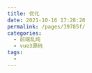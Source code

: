 ```yaml
---
title: 优化
date: 2021-10-16 17:28:28
permalink: /pages/39785f/
categories:
  - 前端乱炖
  - vue3源码
tags:
  - 
---
```

